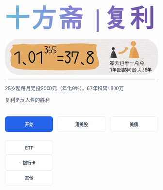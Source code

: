 <!-- _coverpage.md -->
<style>
  /* 按钮网格容器 */
  .btn-grid {
    display: grid;
    grid-template-columns: repeat(3, 1fr); /* 3列布局 */
    gap: 15px;
    max-width: 600px; /* 加宽容器容纳3个按钮 */
    margin: 40px auto;
  }

  /* 所有按钮基础样式 */
  .cover-btn {
    padding: 14px 10px; /* 统一高度 */
    text-align: center;
    border-radius: 8px;
    font-weight: 600;
    transition: all 0.3s ease;
    text-decoration: none !important;
    min-height: 46px; /* 确保统一高度 */
    box-sizing: border-box; /* 包含内边距 */
    display: flex;
    align-items: center;
    justify-content: center;
  }

  /* 主按钮样式 */
  .btn-main {
    background: #2563eb; /* 深蓝色背景 */
    color: white !important;
    grid-column: span 1; /* 占1列(与其他按钮相同) */
  }

  /* 次级按钮样式 */
  .btn-sub {
    background: white;
    border: 1px solid #e2e8f0;
    color: #334155 !important;
  }

  /* 悬停效果 - 所有按钮 */
  .cover-btn:hover {
    transform: translateY(-4px); /* 上浮效果 */
    box-shadow: 0 6px 12px rgba(37, 99, 235, 0.25); /* 蓝色阴影 */
  }
  
  /* 主按钮悬停特效 */
  .btn-main:hover {
    background: #1d4ed8; /* 颜色加深 */
  }
  
  /* 次级按钮悬停特效 */
  .btn-sub:hover {
    border-color: #3b82f6; /* 蓝色边框 */
    background: #f8fafc; /* 背景变浅 */
  }
  
 
   /* 主标题样式（第一行） */
  .core-quote {
    /* 字体选择：思源黑体 → 适合严肃内容 */
    font-family: 'Noto Sans SC', serif;
    /* 字体大小：根据封面图高度调整，建议占页面高度15%-20% */
    font-size: 2.8rem;
    /* 字重：600（半粗）→ 平衡优雅与易读 */
    font-weight: 600;
    /* 字间距：0.05em → 避免过紧 */
    letter-spacing: 0.05em;
    /* 颜色：深灰蓝（#2D3748）→ 专业感强，比纯黑柔和 */
    color: #2D3748;
    /* 行高：1.3 → 优化长句间距 */
    line-height: 1.3;
    /* 下边距：与下方副标题分隔 */
    margin-bottom: 0.8rem;
    /* 文字阴影：轻微提升层次感 */
    text-shadow: 0 2px 4px rgba(0, 0, 0, 0.05);
  }

  /* 副标题样式（第二行） */
  .sub-quote {
    /* 字体选择：思源黑体（无衬线）→ 现代简洁 */
    font-family: 'Noto Sans SC', sans-serif;
    /* 字体大小：主标题的60% → 保持层级 */
    font-size: 1rem;
    /* 字重：400（常规）→ 自然不生硬 */
    font-weight: 400;
    /* 字间距：0.03em → 更紧凑 */
    letter-spacing: 0.03em;
    /* 颜色：中灰（#4A5568）→ 辅助信息弱化 */
    color: #4A5568;
    /* 行高：1.6 → 提升数字可读性 */
    line-height: 1.6;
    /* 文字阴影：更浅 → 保持轻盈 */
    text-shadow: 0 1px 2px rgba(0, 0, 0, 0.03);
  }
 
  /*  添加文字渐变（主标题） */
.core-quote {
  background: linear-gradient(135deg, #2D3748 0%, #4A5568 100%);
  -webkit-background-clip: text;
  background-clip: text;
  color: transparent;
}

/* 添加下划线装饰（副标题数字部分） */
.sub-quote {
  position: relative;
  display: inline-block;
}
.sub-quote::after {
  content: "";
  position: absolute;
  bottom: -2px;
  left: 0;
  width: 100%;
  height: 1px;
  background: linear-gradient(90deg, transparent 30%, #4299E1 50%, transparent 70%);
  opacity: 0.3;
}
  
  
</style>

<!-- 标题区域保持不变 -->
<div style="
  background: linear-gradient(90deg, #6CBEDF, #8A7ECE, #684D9F);
  -webkit-background-clip: text;
  background-clip: text;
  color: transparent;
  display: inline-block;
  font-family: 'Helvetica Neue', sans-serif;
  font-size: 5rem;
  font-weight: bold;
  letter-spacing: 0.1em;
  text-align: center;
  white-space: nowrap;
">十方斋 |复利</div>

![封面图](/topnew2.jpg)

***
<span class="sub-quote">25岁起每月定投2000元（年化9%），67年积累≈800万</span>

<span class="sub-quote">复利是反人性的胜利</span>



<!-- 3列网格布局的按钮组 -->
<div class="btn-grid">
  <!-- 第一行 - 3个按钮 -->
  <a href="#/docs/复利/神奇的复利效应.md" class="cover-btn btn-main">开始</a>
  <a href="#/docs/港股/b.md" class="cover-btn btn-sub">港美股</a>
  <a href="#/docs/美债/美债投资指南.md" class="cover-btn btn-sub">美债</a>
  
  <!-- 第二行 - 3个按钮 -->
  <a href="#/docs/ETF/美国国债ETF.md" class="cover-btn btn-sub">ETF</a>
  <a href="#/docs/银行卡/香港银行账户介绍.md" class="cover-btn btn-sub">银行卡</a>
  <a href="#/docs/其他/联系.md" class="cover-btn btn-sub">其他</a>
</div>



